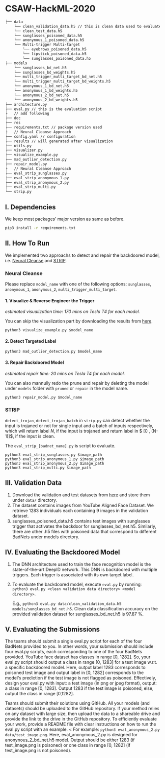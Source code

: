 # CSAW-HackML-2020

```bash
├── data 
    └── clean_validation_data.h5 // this is clean data used to evaluate the BadNet and design the backdoor defense
    └── clean_test_data.h5
    └── sunglasses_poisoned_data.h5
    └── anonymous_1_poisoned_data.h5
    └── Multi-trigger Multi-target
        └── eyebrows_poisoned_data.h5
        └── lipstick_poisoned_data.h5
        └── sunglasses_poisoned_data.h5
├── models
    └── sunglasses_bd_net.h5
    └── sunglasses_bd_weights.h5
    └── multi_trigger_multi_target_bd_net.h5
    └── multi_trigger_multi_target_bd_weights.h5
    └── anonymous_1_bd_net.h5
    └── anonymous_1_bd_weights.h5
    └── anonymous_2_bd_net.h5
    └── anonymous_2_bd_weights.h5
├── architecture.py
├── eval.py // this is the evaluation script
├   // add following
├── doc
├── res
├── requirements.txt // package version used
├   // Neural Cleanse Approach
├── config.yaml // configuration
├── results // will generated after visualization
├── utils.py
├── visualizer.py
├── visualize_example.py
├── mad_outlier_detection.py
├── repair_model.py
├   // Neural Cleanse Approach
├── eval_strip_sunglasses.py
├── eval_strip_anonymous_1.py
├── eval_strip_anonymous_2.py
├── eval_strip_multi.py
└── strip.py
```

## I. Dependencies
We keep most packages' major version as same as before.

```bash
pip3 install -r requirements.txt
```

## II. How To Run

We implemented two approachs to detect and repair the backdoored model, i.e. [Neural Cleanse](https://people.cs.uchicago.edu/~ravenben/publications/pdf/backdoor-sp19.pdf) and [STRIP](https://arxiv.org/pdf/1902.06531.pdf).

### Neural Cleanse

Please replace `model_name` with one of the following options: `sunglasses`, `anonymous_1`, `anonymous_2`, `multi_trigger_multi_target`.

#### 1. Visualize & Reverse Engineer the Trigger

*estimated visualization time: 170 mins on Tesla T4 for each model.*

You can skip the visualization part by downloading the results from [here](https://drive.google.com/drive/folders/18vAKWeiGGFdf2mw6EX1rFduSAHk0XL9i?usp=sharing).

```shell
python3 visualize_example.py $model_name
```

#### 2. Detect Targeted Label

```shell
python3 mad_outlier_detection.py $model_name
```

#### 3. Repair Backdoored Model

*estimated repair time: 20 mins on Tesla T4 for each model.*

You can also mannully redo the prune and repair by deleting the model under `models` folder with `pruned` or `repair` in the model name.

```shell
python3 repair_model.py $model_name
```

### STRIP

`detect_trojan`, `detect_trojan_batch` in `strip.py` can detect whether the input is trojaned or not for single input and a batch of inputs respectively, which will return label $N$, if the input is trojaned and return label in $ [0 , (N-1)]$, if the input is clean.

The `eval_strip_[badnet_name].py` is script to evaluate.

```shell
python3 eval_strip_sunglasses.py $image_path
python3 eval_strip_anonymous_1.py $image_path
python3 eval_strip_anonymous_2.py $image_path
python3 eval_strip_multi.py $image_path
```

## III. Validation Data

   1. Download the validation and test datasets from [here](https://drive.google.com/drive/folders/13o2ybRJ1BkGUvfmQEeZqDo1kskyFywab?usp=sharing) and store them under `data/` directory.
   2. The dataset contains images from YouTube Aligned Face Dataset. We retrieve 1283 individuals each containing 9 images in the validation dataset.
   3. sunglasses_poisoned_data.h5 contains test images with sunglasses trigger that activates the backdoor for sunglasses_bd_net.h5. Similarly, there are other .h5 files with poisoned data that correspond to different BadNets under models directory.

## IV. Evaluating the Backdoored Model
   1. The DNN architecture used to train the face recognition model is the state-of-the-art DeepID network. This DNN is backdoored with multiple triggers. Each trigger is associated with its own target label. 
   2. To evaluate the backdoored model, execute `eval.py` by running:  
      `python3 eval.py <clean validation data directory> <model directory>`.

      E.g., `python3 eval.py data/clean_validation_data.h5  models/sunglasses_bd_net.h5`. Clean data classification accuracy on the provided validation dataset for sunglasses_bd_net.h5 is 97.87 %.

## V. Evaluating the Submissions
The teams should submit a single eval.py script for each of the four BadNets provided to you. In other words, your submission should include four eval.py scripts, each corresponding to one of the four BadNets provided. YouTube face dataset has classes in range [0, 1282]. So, your eval.py script should output a class in range [0, 1283] for a test image w.r.t. a specific backdoored model. Here, output label 1283 corresponds to poisoned test image and output label in [0, 1282] corresponds to the model's prediction if the test image is not flagged as poisoned. Effectively, design your eval.py with input: a test image (in png or jpeg format), output: a class in range [0, 1283]. Output 1283 if the test image is poisoned, else, output the class in range [0,1282].

Teams should submit their solutions using GitHub. All your models (and datasets) should be uploaded to the GitHub repository. If your method relies on any dataset with large size, then upload the data to a shareable drive and provide the link to the drive in the GitHub repository. To efficiently evaluate your work, provide a README file with clear instructions on how to run the eval.py script with an example.
<
For example: `python3 eval_anonymous_2.py data/test_image.png`. Here, eval_anonymous_2.py is designed for anonynous_2_bd_net.h5 model. Output should be either 1283 (if test_image.png is poisoned) or one class in range [0, 1282] (if test_image.png is not poisoned).

